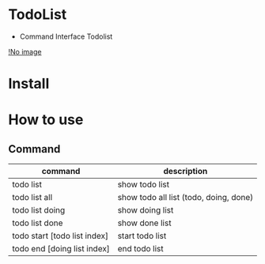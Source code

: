 # TodoList
- Command Interface Todolist

[!No image](/image.png)

# Install
# How to use
## Command
command | description
--- | ---
todo list | show todo list
todo list all | show todo all list (todo, doing, done)
todo list doing | show doing list 
todo list done | show done list 
todo start [todo list index] | start todo list
todo end [doing list index] | end todo list
